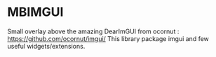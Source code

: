 # MBIMGUI

Small overlay above the amazing DearImGUI from ocornut : https://github.com/ocornut/imgui/ 
This library package imgui and few useful widgets/extensions.
